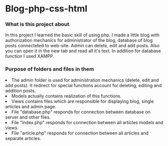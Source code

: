 # Blog-php-css-html
### What is this project about
 In this project I learned the basic skill of using php. I made a little blog with authorization mechanics for administrator of the blog, database of blog posts connecteted to web-site. Admin can delete, edit and add posts. Also you can open it in the new tab and read all it's text. In addition for database function I used XAMPP. 

### Рurpose of folders and files in them
<li> The admin folder is used for administration mechanics (delete, edit and add posts). It redirect for special functions account for deleting, editing and addition posts. 
<li> Models actually contains realization of this functions.
<li> Views contains files which are responsible for displaying blog, single articles and admin page.
<li> File "database.php" responds for connection between database on server and other files. 
<li> File "index.php" responds for connection between all articles models and views.
<li> File "article.php" responds for connection between all articles and separate articles. 

 
 
